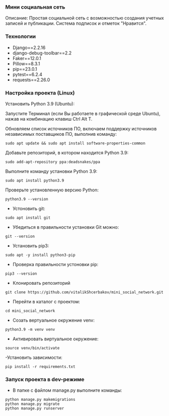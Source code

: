 ### Мини социальная сеть
Описание:
	Простая социальной сеть с возможностью создания учетных записей и публикации.  Система подписок и отметок "Нравится".

### Технологии
- Django==2.2.16
- django-debug-toolbar==2.2
- Faker==12.0.1
- Pillow==8.3.1
- pip==23.0.1
- pytest==6.2.4
- requests==2.26.0

### Настройка проекта (Linux)
Установить Python 3.9 (Ubuntu):

Запустите Терминал (если Вы работаете в графической среде Ubuntu), нажав на комбинацию клавиш Ctrl Alt T.

Обновляем список источников ПО, включаем поддержку источников независимых поставщиков ПО, выполнив команду:
```
sudo apt update && sudo apt install software-properties-common
```
Добавьте репозиторий, в котором находится Python 3.9:
```
sudo add-apt-repository ppa:deadsnakes/ppa
```
Выполните команду установки Python 3.9:
```
sudo apt install python3.9
```
Проверьте установленную версию Python:
```
python3.9 --version
```
- Устоновить git:
```
sudo apt install git
```
- Убедиться в правильности установки Git можно:
```
git --version
```
- Установить pip3:
```
sudo apt -y install python3-pip
```
- Проверка правильности устоновки pip:
```
pip3 --version
```
- Клонировать репозиторий

```
git clone https://github.com/vitalikShcerbakov/mini_social_network.git
```

- Перейти в каталог с проектом:

```
cd mini_social_network
```

- Cозать вертуальное окружение venv:

```
python3.9 -m venv venv
```

- Активировать виртуальное окружение:

```
source venv/bin/activate
```

-Установить зависимости:

```
pip install -r requirements.txt
```

### Запуск проекта в dev-режиме

- В папке с файлом manage.py выполните команды:
```
python manage.py makemigrations
python manage.py migrate
python manage.py runserver

```